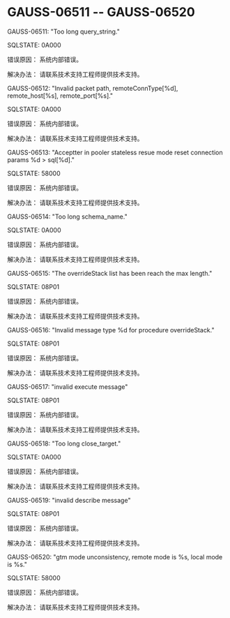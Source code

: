 # GAUSS-06511 -- GAUSS-06520<a name="ZH-CN_TOPIC_0302073475"></a>

GAUSS-06511: "Too long query\_string."

SQLSTATE: 0A000

错误原因： 系统内部错误。

解决办法： 请联系技术支持工程师提供技术支持。

GAUSS-06512: "Invalid packet path, remoteConnType\[%d\], remote\_host\[%s\], remote\_port\[%s\]."

SQLSTATE: 0A000

错误原因： 系统内部错误。

解决办法： 请联系技术支持工程师提供技术支持。

GAUSS-06513: "Acceptter in pooler stateless resue mode reset connection params %d \> sql\[%d\]."

SQLSTATE: 58000

错误原因： 系统内部错误。

解决办法： 请联系技术支持工程师提供技术支持。

GAUSS-06514: "Too long schema\_name."

SQLSTATE: 0A000

错误原因： 系统内部错误。

解决办法： 请联系技术支持工程师提供技术支持。

GAUSS-06515: "The overrideStack list has been reach the max length."

SQLSTATE: 08P01

错误原因： 系统内部错误。

解决办法： 请联系技术支持工程师提供技术支持。

GAUSS-06516: "Invalid message type %d for procedure overrideStack."

SQLSTATE: 08P01

错误原因： 系统内部错误。

解决办法： 请联系技术支持工程师提供技术支持。

GAUSS-06517: "invalid execute message"

SQLSTATE: 08P01

错误原因： 系统内部错误。

解决办法： 请联系技术支持工程师提供技术支持。

GAUSS-06518: "Too long close\_target."

SQLSTATE: 0A000

错误原因： 系统内部错误。

解决办法： 请联系技术支持工程师提供技术支持。

GAUSS-06519: "invalid describe message"

SQLSTATE: 08P01

错误原因： 系统内部错误。

解决办法： 请联系技术支持工程师提供技术支持。

GAUSS-06520: "gtm mode unconsistency, remote mode is %s, local mode is %s."

SQLSTATE: 58000

错误原因： 系统内部错误。

解决办法： 请联系技术支持工程师提供技术支持。


